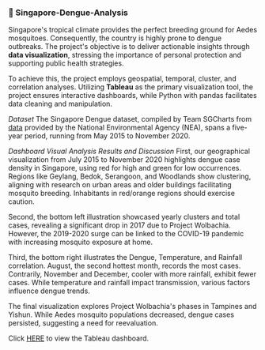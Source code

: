 ### 🦟 Singapore-Dengue-Analysis ###

Singapore's tropical climate provides the perfect breeding ground for Aedes mosquitoes. Consequently, the country is highly prone to dengue outbreaks. The project's objective is to deliver actionable insights through **data visualization**, stressing the importance of personal protection and supporting public health strategies. 

To achieve this, the project employs geospatial, temporal, cluster, and correlation analyses. Utilizing **Tableau** as the primary visualization tool, the project ensures interactive dashboards, while Python with pandas facilitates data cleaning and manipulation.

*Dataset*
The Singapore Dengue dataset, compiled by Team SGCharts from [data]( https://outbreak.sgcharts.com/data) provided by the National Environmental Agency (NEA), spans a five-year period, running from May 2015 to November 2020. 

*Dashboard Visual Analysis Results and Discussion*
First, our geographical visualization from July 2015 to November 2020 highlights dengue case density in Singapore, using red for high and green for low occurrences. Regions like Geylang, Bedok, Serangoon, and Woodlands show clustering, aligning with research on urban areas and older buildings facilitating mosquito breeding. Inhabitants in red/orange regions should exercise caution.

Second, the bottom left illustration showcased yearly clusters and total cases, revealing a significant drop in 2017 due to Project Wolbachia. However, the 2019-2020 surge can be linked to the COVID-19 pandemic with increasing mosquito exposure at home.

Third, the bottom right illustrates the Dengue, Temperature, and Rainfall correlation. August, the second hottest month, records the most cases. Contrarily, November and December, cooler with more rainfall, exhibit fewer cases. While temperature and rainfall impact transmission, various factors influence dengue trends. 

The final visualization explores Project Wolbachia's phases in Tampines and Yishun. While Aedes mosquito populations decreased, dengue cases persisted, suggesting a need for reevaluation.

Click [HERE](https://public.tableau.com/app/profile/elaine.yu7202/viz/DengueCasesinSingapore/DengueDashboard?publish=yes) to view the Tableau dashboard.

